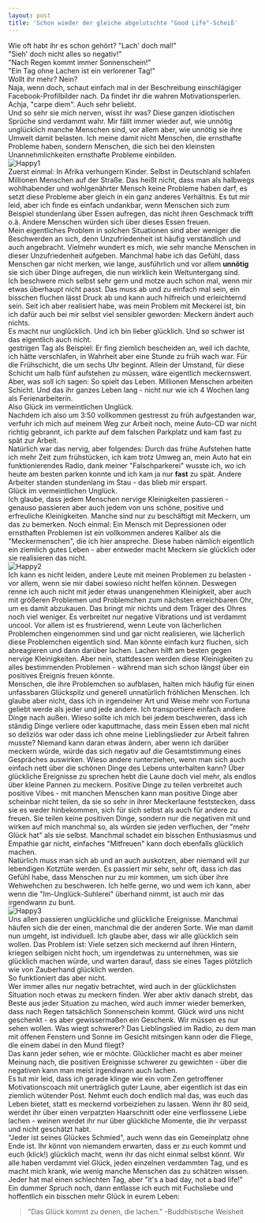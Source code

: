 ```yaml
---
layout: post
title: 'Schon wieder der gleiche abgelutschte "Good Life"-Scheiß'
---
```


Wie oft habt ihr es schon gehört?
"Lach' doch mal!"  
"Sieh' doch nicht alles so negativ!"  
"Nach Regen kommt immer Sonnenschein!"  
"Ein Tag ohne Lachen ist ein verlorener Tag!"  
Wollt ihr mehr? Nein?  
Naja, wenn doch, schaut einfach mal in der Beschreibung einschlägiger Facebook-Profilbilder nach. Da findet ihr die wahren Motivationsperlen.  
Achja, "carpe diem". Auch sehr beliebt.  
Und so sehr sie mich nerven, wisst ihr was? Diese ganzen idiotischen Sprüche sind verdammt wahr. Mir fällt immer wieder auf, wie unnötig unglücklich manche Menschen sind, vor allem aber, wie unnötig sie ihre Umwelt damit belasten. Ich meine damit nicht Menschen, die ernsthafte Probleme haben, sondern Menschen, die sich bei den kleinsten Unannehmlichkeiten ernsthafte Probleme einbilden.  
![Happy1](https://farm8.staticflickr.com/7344/13582753275_753551ea6d_c.jpg)  
Zuerst einmal: In Afrika verhungern Kinder. Selbst in Deutschland schlafen Millionen Menschen auf der Straße. Das heißt nicht, dass man als halbwegs wohlhabender und wohlgenährter Mensch keine Probleme haben darf, es setzt diese Probleme aber gleich in ein ganz anderes Verhältnis. Es tut mir leid, aber ich finde es einfach undankbar, wenn Menschen sich zum Beispiel stundenlang über Essen aufregen, das nicht ihren Geschmack trifft o.ä.  Andere Menschen würden sich über dieses Essen freuen.  
Mein eigentliches Problem in solchen Situationen sind aber weniger die Beschwerden an sich, denn Unzufriedenheit ist häufig verständlich und auch angebracht. Vielmehr wundert es mich, wie sehr manche Menschen in dieser Unzufriedenheit aufgeben. Manchmal habe ich das Gefühl, dass Menschen gar nicht merken, wie lange, ausführlich und vor allem **unnötig** sie sich über Dinge aufregen, die nun wirklich kein Weltuntergang sind.  
Ich beschwere mich selbst sehr gern und motze auch schon mal, wenn mir etwas überhaupt nicht passt. Das muss ab und zu einfach mal sein, ein bisschen fluchen lässt Druck ab und kann auch hilfreich und erleichternd sein. Seit ich aber realisiert habe, was mein Problem mit Meckerei ist, bin ich dafür auch bei mir selbst viel sensibler geworden: Meckern ändert auch nichts.  
Es macht nur unglücklich. Und ich bin lieber glücklich. Und so schwer ist das eigentlich auch nicht.  
gestrigen Tag als Beispiel: Er fing ziemlich bescheiden an, weil ich dachte, ich hätte verschlafen, in Wahrheit aber eine Stunde zu früh wach war. Für die Frühschicht, die um sechs Uhr beginnt. Allein der Umstand, für diese Schicht um halb fünf aufstehen zu müssen, wäre eigentlich meckernswert. Aber, was soll ich sagen: So spielt das Leben. Millionen Menschen arbeiten Schicht. Und das ihr ganzes Leben lang - nicht nur wie ich 4 Wochen lang als Ferienarbeiterin.  
Also Glück im vermeintlichen Unglück.  
Nachdem ich also um 3:50 vollkommen gestresst zu früh aufgestanden war, verfuhr ich mich auf meinem Weg zur Arbeit noch, meine Auto-CD war nicht richtig gebrannt, ich parkte auf dem falschen Parkplatz und kam fast zu spät zur Arbeit.  
Natürlich war das nervig, aber folgendes: Durch das frühe Aufstehen hatte ich mehr Zeit zum frühstücken, ich kam trotz Umweg an, mein Auto hat ein funktionierendes Radio, dank meiner "Falschparkerei" wusste ich, wo ich heute am besten parken konnte und ich kam ja nur **fast** zu spät. Andere Arbeiter standen stundenlang im Stau - das blieb mir erspart.  
Glück im vermeintlichen Unglück.     
Ich glaube, dass jedem Menschen nervige Kleinigkeiten passieren - genauso passieren aber auch jedem von uns schöne, positive und erfreuliche Kleinigkeiten. Manche sind nur zu beschäftigt mit Meckern, um das zu bemerken. Noch einmal: Ein Mensch mit Depressionen oder ernsthaften Problemen ist ein vollkommen anderes Kaliber als die "Meckermenschen", die ich hier anspreche. Diese haben nämlich eigentlich ein ziemlich gutes Leben - aber entweder macht Meckern sie glücklich oder sie realisieren das nicht.  
![Happy2](https://farm4.staticflickr.com/3758/13582755105_867e1ec0be_c.jpg)  
Ich kann es nicht leiden, andere Leute mit meinen Problemen zu belasten - vor allem, wenn sie mir dabei sowieso nicht helfen können. Deswegen renne ich auch nicht mit jeder etwas unangenehmen Kleinigkeit, aber auch mit größeren Problemen und Problemchen zum nächsten erreichbaren Ohr, um es damit abzukauen. Das bringt mir nichts und dem Träger des Ohres noch viel weniger. Es verbreitet nur negative Vibrations und ist verdammt uncool. Vor allem ist es frustrierend, wenn Leute von lächerlichen Problemchen eingenommen sind und gar nicht realisieren, wie lächerlich diese Problemchen eigentlich sind. Man könnte einfach kurz fluchen, sich abreagieren und dann darüber lachen. Lachen hilft am besten gegen nervige Kleinigkeiten. Aber nein, stattdessen werden diese Kleinigkeiten zu alles bestimmenden Problemen - während man sich schon längst über ein positives Ereignis freuen könnte.  
Menschen, die ihre Problemchen so aufblasen, halten mich häufig für einen unfassbaren Glückspilz und generell unnatürlich fröhlichen Menschen. Ich glaube aber nicht, dass ich in irgendeiner Art und Weise mehr von Fortuna geliebt werde als jeder und jede andere. Ich transportiere einfach andere Dinge nach außen. Wieso sollte ich mich bei jedem beschweren, dass ich ständig Dinge verliere oder kaputtmache, dass mein Essen eben mal nicht so deliziös war oder dass ich ohne meine Lieblingslieder zur Arbeit fahren musste? Niemand kann daran etwas ändern, aber wenn ich darüber meckern würde, würde das sich negativ auf die Gesamtstimmung eines Gespräches auswirken. Wieso andere runterziehen, wenn man sich auch einfach nett über die schönen Dinge des Lebens unterhalten kann? Über glückliche Ereignisse zu sprechen hebt die Laune doch viel mehr, als endlos über kleine Pannen zu meckern. Positive Dinge zu teilen verbreitet auch positive Vibes - mit manchen Menschen kann man positive Dinge aber scheinbar nicht teilen, da sie so sehr in ihrer Meckerlaune feststecken, dass sie es weder hinbekommen, sich für sich selbst als auch für andere zu freuen. Sie teilen keine positiven Dinge, sondern nur die negativen mit und wirken auf mich manchmal so, als würden sie jeden verfluchen, der "mehr Glück hat" als sie selbst. Manchmal schadet ein bisschen Enthusiasmus und Empathie gar nicht, einfaches "Mitfreuen" kann doch ebenfalls glücklich machen.  
Natürlich muss man sich ab und an auch auskotzen, aber niemand will zur lebendigen Kotztüte werden. Es passiert mir sehr, sehr oft, dass ich das Gefühl habe, dass Menschen nur zu mir kommen, um sich über ihre Wehwehchen zu beschweren. Ich helfe gerne, wo und wem ich kann, aber wenn die "Im-Unglück-Suhlerei" überhand nimmt, ist auch mir das irgendwann zu bunt.   
![Happy3](https://farm4.staticflickr.com/3807/13582803343_c398b24ca3_c.jpg)  
Uns allen passieren unglückliche und glückliche Ereignisse. Manchmal häufen sich die der einen, manchmal die der anderen Sorte. Wie man damit nun umgeht, ist individuell. Ich glaube aber, dass wir alle glücklich sein wollen. Das Problem ist: Viele setzen sich meckernd auf ihren Hintern, kriegen selbigen nicht hoch, um irgendetwas zu unternehmen, was sie glücklich machen würde, und warten darauf, dass sie eines Tages plötzlich wie von Zauberhand glücklich werden.   
So funktioniert das aber nicht.  
Wer immer alles nur negativ betrachtet, wird auch in der glücklichsten Situation noch etwas zu meckern finden. Wer aber aktiv danach strebt, das Beste aus jeder Situation zu machen, wird auch immer wieder bemerken, dass nach Regen tatsächlich Sonnenschein kommt. Glück wird uns nicht geschenkt - es aber gewissermaßen ein Geschenk. Wir müssen es nur sehen wollen. Was wiegt schwerer? Das Lieblingslied im Radio, zu dem man mit offenen Fenstern und Sonne im Gesicht mitsingen kann oder die Fliege, die einem dabei in den Mund fliegt?  
Das kann jeder sehen, wie er möchte. Glücklicher macht es aber meiner Meinung nach, die positiven Ereignisse schwerer zu gewichten - über die negativen kann man meist irgendwann auch lachen.  
Es tut mir leid, dass ich gerade klinge wie ein vom Zen getroffener Motivationscoach mit unerträglich guter Laune, aber eigentlich ist das ein ziemlich wütender Post. Nehmt euch doch endlich mal das, was euch das Leben bietet, statt es meckernd vorbeiziehen zu lassen. Wenn ihr 80 seid, werdet ihr über einen verpatzten Haarschnitt oder eine verflossene Liebe lachen - weinen werdet ihr nur über glückliche Momente, die ihr verpasst und nicht geschätzt habt.  
"Jeder ist seines Glückes Schmied", auch wenn das ein Gemeinplatz ohne Ende ist. Ihr könnt von niemandem erwarten, dass er zu euch kommt und euch (klick!) glücklich macht, wenn ihr das nicht einmal selbst könnt. Wir alle haben verdammt viel Glück, jeden einzelnen verdammten Tag, und es macht mich krank, wie wenig manche Menschen das zu schätzen wissen. Jeder hat mal einen schlechten Tag, aber "it's a bad day, not a bad life!"  
Ein dummer Spruch noch, dann entlasse ich euch mit Fuchsliebe und hoffentlich ein bisschen mehr Glück in eurem Leben:  
>"Das Glück kommt zu denen, die lachen."
				-Buddhistische Weisheit

